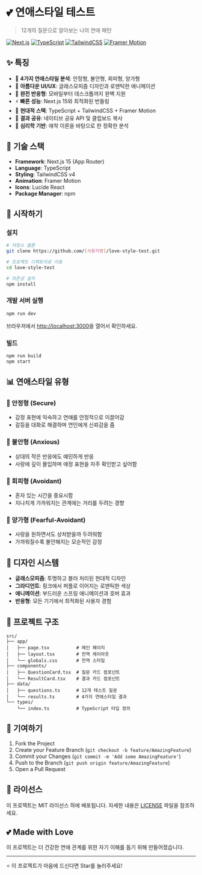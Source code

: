 # 💕 연애스타일 테스트

> 12개의 질문으로 알아보는 나의 연애 패턴

[![Next.js](https://img.shields.io/badge/Next.js-15.4.2-black?logo=next.js)](https://nextjs.org/)
[![TypeScript](https://img.shields.io/badge/TypeScript-5.0-blue?logo=typescript)](https://www.typescriptlang.org/)
[![TailwindCSS](https://img.shields.io/badge/TailwindCSS-4.0-06B6D4?logo=tailwindcss)](https://tailwindcss.com/)
[![Framer Motion](https://img.shields.io/badge/Framer%20Motion-12.23.6-ff69b4?logo=framer)](https://www.framer.com/motion/)

## ✨ 특징

- 🎯 **4가지 연애스타일 분석**: 안정형, 불안형, 회피형, 양가형
- 💖 **아름다운 UI/UX**: 글래스모피즘 디자인과 로맨틱한 애니메이션
- 📱 **완전 반응형**: 모바일부터 데스크톱까지 완벽 지원
- ⚡ **빠른 성능**: Next.js 15와 최적화된 번들링
- 🎨 **현대적 스택**: TypeScript + TailwindCSS + Framer Motion
- 🔄 **결과 공유**: 네이티브 공유 API 및 클립보드 복사
- 💝 **심리학 기반**: 애착 이론을 바탕으로 한 정확한 분석

## 🔧 기술 스택

- **Framework**: Next.js 15 (App Router)
- **Language**: TypeScript
- **Styling**: TailwindCSS v4
- **Animation**: Framer Motion
- **Icons**: Lucide React
- **Package Manager**: npm

## 🚀 시작하기

### 설치

```bash
# 저장소 클론
git clone https://github.com/[사용자명]/love-style-test.git

# 프로젝트 디렉토리로 이동
cd love-style-test

# 의존성 설치
npm install
```

### 개발 서버 실행

```bash
npm run dev
```

브라우저에서 [http://localhost:3000](http://localhost:3000)을 열어서 확인하세요.

### 빌드

```bash
npm run build
npm start
```

## 📊 연애스타일 유형

### 💚 안정형 (Secure)
- 감정 표현에 익숙하고 연애를 안정적으로 이끌어감
- 갈등을 대화로 해결하며 연인에게 신뢰감을 줌

### 💙 불안형 (Anxious)
- 상대의 작은 반응에도 예민하게 반응
- 사랑에 깊이 몰입하며 애정 표현을 자주 확인받고 싶어함

### 🤍 회피형 (Avoidant)
- 혼자 있는 시간을 중요시함
- 지나치게 가까워지는 관계에는 거리를 두려는 경향

### 💜 양가형 (Fearful-Avoidant)
- 사랑을 원하면서도 상처받을까 두려워함
- 가까워질수록 불안해지는 모순적인 감정

## 🎨 디자인 시스템

- **글래스모피즘**: 투명하고 블러 처리된 현대적 디자인
- **그라디언트**: 핑크에서 퍼플로 이어지는 로맨틱한 색상
- **애니메이션**: 부드러운 스프링 애니메이션과 호버 효과
- **반응형**: 모든 기기에서 최적화된 사용자 경험

## 📁 프로젝트 구조

```
src/
├── app/
│   ├── page.tsx          # 메인 페이지
│   ├── layout.tsx        # 전역 레이아웃
│   └── globals.css       # 전역 스타일
├── components/
│   ├── QuestionCard.tsx  # 질문 카드 컴포넌트
│   └── ResultCard.tsx    # 결과 카드 컴포넌트
├── data/
│   ├── questions.ts      # 12개 테스트 질문
│   └── results.ts        # 4가지 연애스타일 결과
└── types/
    └── index.ts          # TypeScript 타입 정의
```

## 🤝 기여하기

1. Fork the Project
2. Create your Feature Branch (`git checkout -b feature/AmazingFeature`)
3. Commit your Changes (`git commit -m 'Add some AmazingFeature'`)
4. Push to the Branch (`git push origin feature/AmazingFeature`)
5. Open a Pull Request

## 📄 라이선스

이 프로젝트는 MIT 라이선스 하에 배포됩니다. 자세한 내용은 [LICENSE](LICENSE) 파일을 참조하세요.

## 💕 Made with Love

이 프로젝트는 더 건강한 연애 관계를 위한 자기 이해를 돕기 위해 만들어졌습니다.

---

⭐ 이 프로젝트가 마음에 드신다면 Star를 눌러주세요!
